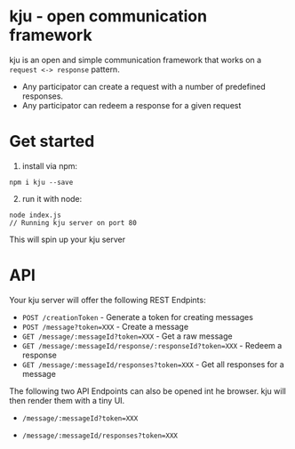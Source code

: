 # kju - open communication framework

kju is an open and simple communication framework that works on a `request <-> response` pattern. 

* Any participator can create a request with a number of predefined responses.
* Any participator can redeem a response for a given request

# Get started

1. install via npm:

```shell
npm i kju --save
```

2. run it with node:

```shell
node index.js
// Running kju server on port 80
```

This will spin up your kju server

# API

Your kju server will offer the following REST Endpints:


* `POST /creationToken` - Generate a token for creating messages
* `POST /message?token=XXX` - Create a message
* `GET /message/:messageId?token=XXX` - Get a raw message
* `GET /message/:messageId/response/:responseId?token=XXX` - Redeem a response
* `GET /message/:messageId/responses?token=XXX` - Get all responses for a message


The following two API Endpoints can also be opened int he browser. kju will then render them with a tiny UI.

* `/message/:messageId?token=XXX` 

* `/message/:messageId/responses?token=XXX` 
